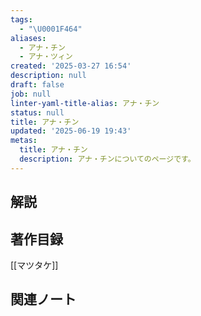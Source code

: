 ```yaml
---
tags:
  - "\U0001F464"
aliases:
  - アナ・チン
  - アナ・ツィン
created: '2025-03-27 16:54'
description: null
draft: false
job: null
linter-yaml-title-alias: アナ・チン
status: null
title: アナ・チン
updated: '2025-06-19 19:43'
metas:
  title: アナ・チン
  description: アナ・チンについてのページです。
---
```

## 解説

## 著作目録
[[マツタケ]]
## 関連ノート
